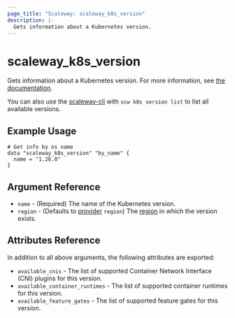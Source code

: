 ```yaml
---
page_title: "Scaleway: scaleway_k8s_version"
description: |-
  Gets information about a Kubernetes version.
---
```


# scaleway_k8s_version

Gets information about a Kubernetes version.
For more information, see [the documentation](https://developers.scaleway.com/en/products/k8s/api).

You can also use the [scaleway-cli](https://github.com/scaleway/scaleway-cli) with `scw k8s version list` to list all available versions.

## Example Usage

```hcl
# Get info by os name 
data "scaleway_k8s_version" "by_name" {
  name = "1.26.0"
}
```

## Argument Reference

- `name` - (Required) The name of the Kubernetes version.
- `region` - (Defaults to [provider](../index.md) `region`) The [region](../guides/regions_and_zones.md#regions) in which the version exists.

## Attributes Reference

In addition to all above arguments, the following attributes are exported:

- `available_cnis` - The list of supported Container Network Interface (CNI) plugins for this version.
- `available_container_runtimes` - The list of supported container runtimes for this version.
- `available_feature_gates` - The list of supported feature gates for this version.